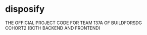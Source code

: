 # disposify
THE OFFICIAL PROJECT CODE FOR TEAM 137A OF BUILDFORSDG COHORT2 (BOTH BACKEND AND FRONTEND)
